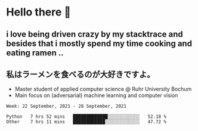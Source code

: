 # Hello there 👋

## i love being driven crazy by my stacktrace and besides that i mostly spend my time cooking and eating ramen ..
## 私はラーメンを食べるのが大好きですよ。

* Master student of applied computer science @ Ruhr University Bochum
* Main focus on (adversarial) machine learning and computer vision

<!--START_SECTION:waka-->
```text
Week: 22 September, 2021 - 28 September, 2021

Python   7 hrs 52 mins   █████████████░░░░░░░░░░░░   52.18 % 
Other    7 hrs 11 mins   ████████████░░░░░░░░░░░░░   47.72 % 
```
<!--END_SECTION:waka-->
